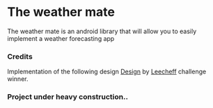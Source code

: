 # The weather mate



The weather mate is an android library that will allow you to easily implement a weather forecasting app




### Credits


Implementation of the following design [Design](https://www.uplabs.com/posts/the-weather-mate) by [Leecheff](https://www.uplabs.com/leecheff) challenge winner.

### Project under heavy construction..

